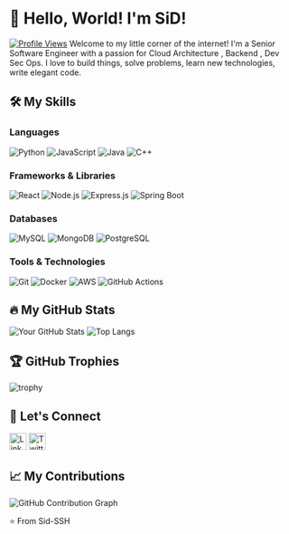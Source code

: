 # 👋 Hello, World! I'm SiD!

[![Profile Views](https://komarev.com/ghpvc/?username=Sid-SSH&style=flat-square&color=brightgreen)](https://github.com/your-github-username)
Welcome to my little corner of the internet! I'm a Senior Software Engineer with a passion for Cloud Architecture , Backend , Dev Sec Ops. I love to  build things, solve problems, learn new technologies, write elegant code.

## 🛠️ My Skills

### Languages

![Python](https://img.shields.io/badge/Python-3776AB?style=for-the-badge&logo=python&logoColor=white)
![JavaScript](https://img.shields.io/badge/JavaScript-F7DF1E?style=for-the-badge&logo=javascript&logoColor=black)
![Java](https://img.shields.io/badge/Java-ED8B00?style=for-the-badge&logo=java&logoColor=white)
![C++](https://img.shields.io/badge/C%2B%2B-00599C?style=for-the-badge&logo=c%2B%2B&logoColor=white)
### Frameworks & Libraries

![React](https://img.shields.io/badge/React-20232A?style=for-the-badge&logo=react&logoColor=61DAFB)
![Node.js](https://img.shields.io/badge/Node.js-43853D?style=for-the-badge&logo=node.js&logoColor=white)
![Express.js](https://img.shields.io/badge/Express.js-404D59?style=for-the-badge)
![Spring Boot](https://img.shields.io/badge/Spring_Boot-F2F4F9?style=for-the-badge&logo=spring-boot)
### Databases

![MySQL](https://img.shields.io/badge/MySQL-00000F?style=for-the-badge&logo=mysql&logoColor=white)
![MongoDB](https://img.shields.io/badge/MongoDB-4EA94B?style=for-the-badge&logo=mongodb&logoColor=white)
![PostgreSQL](https://img.shields.io/badge/PostgreSQL-316192?style=for-the-badge&logo=postgresql&logoColor=white)
### Tools & Technologies

![Git](https://img.shields.io/badge/Git-F05032?style=for-the-badge&logo=git&logoColor=white)
![Docker](https://img.shields.io/badge/Docker-2CA5E0?style=for-the-badge&logo=docker&logoColor=white)
![AWS](https://img.shields.io/badge/Amazon_AWS-232F3E?style=for-the-badge&logo=amazon-aws&logoColor=white)
![GitHub Actions](https://img.shields.io/badge/GitHub_Actions-2088FF?style=for-the-badge&logo=github-actions&logoColor=white)
## 🔥 My GitHub Stats

![Your GitHub Stats](https://github-readme-stats.vercel.app/api?username=Sid-SSH&show_icons=true&theme=radical)
![Top Langs](https://github-readme-stats.vercel.app/api/top-langs/?username=Sid-SSH&layout=compact&theme=tokyonight)

## 🏆 GitHub Trophies

![trophy](https://github-profile-trophy.vercel.app/?username=Sid-SSH&theme=onedark)

## 🤝 Let's Connect

[<img src='https://img.shields.io/badge/LinkedIn-0077B5?style=for-the-badge&logo=linkedin&logoColor=white' alt='LinkedIn' height='30'>]([your-linkedin-profile-url])
[<img src='https://img.shields.io/badge/Twitter-1DA1F2?style=for-the-badge&logo=twitter&logoColor=white' alt='Twitter' height='30'>]([your-twitter-profile-url])
## 📈 My Contributions

![GitHub Contribution Graph](https://contrib.rocks/image?repo=[your-github-username]/[your-github-username])


⭐️ From Sid-SSH
